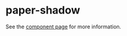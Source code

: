 paper-shadow
============

See the [component page](https://polymer-project.org/docs/elements/paper-elements.html#paper-shadow) for more information.

